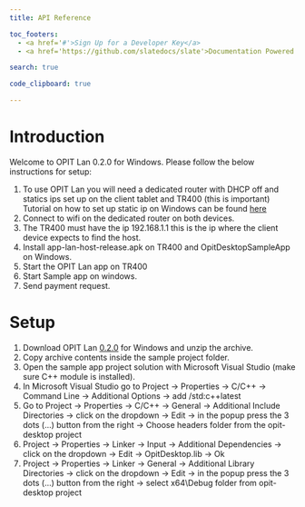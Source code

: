 ```yaml
---
title: API Reference

toc_footers:
  - <a href='#'>Sign Up for a Developer Key</a>
  - <a href='https://github.com/slatedocs/slate'>Documentation Powered by Slate</a>

search: true

code_clipboard: true

---
```


# Introduction

Welcome to OPIT Lan 0.2.0 for Windows. Please follow the below instructions for setup:<br/>
1. To use OPIT Lan you will need a dedicated router with DHCP off and statics ips set up on the client tablet and TR400 (this is important)<br/>
Tutorial on how to set up static ip on Windows can be found [here](https://pureinfotech.com/set-static-ip-address-windows-10)<br/>
2. Connect to wifi on the dedicated router on both devices.<br/>
3. The TR400 must have the ip 192.168.1.1 this is the ip where the client device expects to find the host.<br/>
4. Install app-lan-host-release.apk on TR400 and OpitDesktopSampleApp on Windows.<br/>
5. Start the OPIT Lan app on TR400<br/>
6. Start Sample app on windows.<br/>
7. Send payment request.<br/>

# Setup

1. Download OPIT Lan [0.2.0](https://github.com/OderoPos/opit-windows/releases/tag/0.2.0) for Windows and unzip the archive.<br/>
2. Copy archive contents inside the sample project folder.<br/>
3. Open the sample app project solution with Microsoft Visual Studio (make sure C++ module is installed).<br/>
4. In Microsoft Visual Studio go to Project -> Properties -> C/C++ -> Command Line -> Additional Options -> add /std:c++latest<br/>
5. Go to Project -> Properties -> C/C++ -> General -> Additional Include Directories -> click on the dropdown -> Edit -> 
in the popup press the 3 dots (...) button from the right -> Choose headers folder from the opit-desktop project<br/>
6. Project -> Properties -> Linker -> Input -> Additional Dependencies -> click on the dropdown -> 
Edit -> OpitDesktop.lib -> Ok<br/>
7. Project -> Properties -> Linker -> General -> Additional Library Directories -> click on the dropdown -> Edit -> 
in the popup press the 3 dots (...) button from the right -> select x64\Debug folder from opit-desktop project<br/>